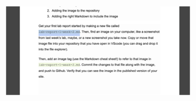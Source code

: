 ![Image](https://github.com/ohuynh21/cse15l-lab-reports/blob/main/Screen%20Shot%202022-04-08%20at%201.16.31%20PM.png)
